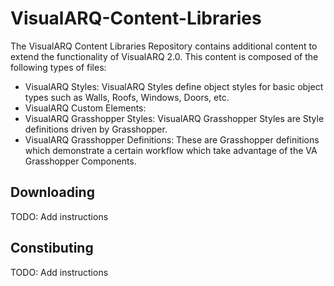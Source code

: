 # VisualARQ-Content-Libraries
The VisualARQ Content Libraries Repository contains additional content to extend the functionality of VisualARQ 2.0.  This content is composed of the following types of files:

 - VisualARQ Styles: VisualARQ Styles define object styles for basic object types such as Walls, Roofs, Windows, Doors, etc.
 - VisualARQ Custom Elements: 
 - VisualARQ Grasshopper Styles: VisualARQ Grasshopper Styles are Style definitions driven by Grasshopper.
 - VisualARQ Grasshopper Definitions: These are Grasshopper definitions which demonstrate a certain workflow which take advantage of the VA Grasshopper Components.
 
## Downloading
TODO: Add instructions

## Constibuting
TODO: Add instructions